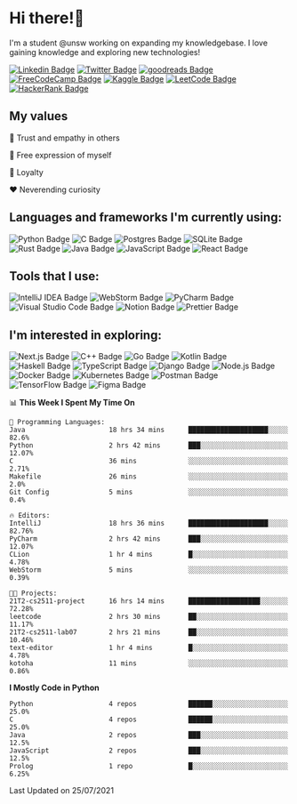 # Hi there!👋

I'm a student @unsw working on expanding my knowledgebase. I love gaining knowledge and exploring new technologies!

[![Linkedin Badge](https://img.shields.io/badge/-ericzhu98-0A66C2?logo=linkedin&style=flat)](https://linkedin.com/in/ericzhu98/)
[![Twitter Badge](https://img.shields.io/badge/-ericzhu98-1DA1F2?logo=twitter&logoColor=white&style=flat)](https://twitter.com/ericzhu98)
[![goodreads Badge](https://img.shields.io/badge/-ericzhu98-372213?logo=goodreads&logoColor=white&style=flat)](https://goodreads.com/ericzhu98)
[![FreeCodeCamp Badge](https://img.shields.io/badge/-ericzhu98-0A0A23?logo=freecodecamp&logoColor=white&style=flat)](https://freecodecamp.org/ericzhu98)
[![Kaggle Badge](https://img.shields.io/badge/-ericzhu98-20BEFF?logo=kaggle&logoColor=white&style=flat)](https://kaggle.com/ericzhu98)
[![LeetCode Badge](https://img.shields.io/badge/-ericzhu98-FFA116?logo=leetcode&logoColor=white&style=flat)](https://leetcode.com/ericzhu98/)
[![HackerRank Badge](https://img.shields.io/badge/-ericzhu98-00EA64?logo=hackerrank&logoColor=white&style=flat)](https://hackerrank.com/ericzhu98)


## My values

:blue_heart: Trust and empathy in others

:purple_heart: Free expression of myself

:green_heart: Loyalty

:heart: Neverending curiosity

## Languages and frameworks I'm currently using:

![Python Badge](https://img.shields.io/badge/-Python-14354C?logo=python&logoColor=white&style=flat-square)
![C Badge](https://img.shields.io/badge/C-%2300599C.svg?logo=c&logoColor=white&style=flat-square)
![Postgres Badge](https://img.shields.io/badge/-Postgres-316192?logo=postgresql&logoColor=white&style=flat-square)
![SQLite Badge](https://img.shields.io/badge/-SQLite-07405e?logo=sqlite&logoColor=white&style=flat-square)
![Rust Badge](https://img.shields.io/badge/-Rust-000000?logo=rust&style=flat-square)
![Java Badge](https://img.shields.io/badge/-Java-007396?logo=java&logoColor=white&style=flat-square)
![JavaScript Badge](https://img.shields.io/badge/-JavaScript-323330?logo=javascript&logoColor=F7DF1E&style=flat-square)
![React Badge](https://img.shields.io/badge/-React-20232a?logo=react&logoColor=2361DAFB&style=flat-square)

## Tools that I use:

![IntelliJ IDEA Badge](https://img.shields.io/badge/-IntelliJ%20IDEA-000000?logo=intellij-idea&logoColor=white&style=flat-square)
![WebStorm Badge](https://img.shields.io/badge/-WebStorm-000000?logo=webstorm&logoColor=white&style=flat-square)
![PyCharm Badge](https://img.shields.io/badge/-PyCharm-000000?logo=pycharm&logoColor=white&style=flat-square)
![Visual Studio Code Badge](https://img.shields.io/badge/-Visual%20Studio%20Code-0078d7?logo=visual-studio-code&logoColor=white&style=flat-square)
![Notion Badge](https://img.shields.io/badge/-Notion-000000?logo=notion&logoColor=white&style=flat-square)
![Prettier Badge](https://img.shields.io/badge/-Prettier-F7B93E?logo=prettier&logoColor=white&style=flat-square)

## I'm interested in exploring:

![Next.js Badge](https://img.shields.io/badge/-NextJs-000000?logo=next.js&style=flat-square)
![C++ Badge](https://img.shields.io/badge/-C++-00599C?logo=c%2B%2B&logoColor=white&style=flat-square)
![Go Badge](https://img.shields.io/badge/-Go-00ADD8?logo=go&logoColor=white&style=flat-square)
![Kotlin Badge](https://img.shields.io/badge/-Kotlin-0095D5?logo=kotlin&logoColor=white&style=flat-square)
![Haskell Badge](https://img.shields.io/badge/-Haskell-5D4F85?logo=haskell&logoColor=white&style=flat-square)
![TypeScript Badge](https://img.shields.io/badge/-TypeScript-3178C6?logo=typescript&logoColor=white&style=flat-square)
![Django Badge](https://img.shields.io/badge/-Django-092E20?logo=django&logoColor=white&style=flat-square)
![Node.js Badge](https://img.shields.io/badge/-Node.js-339933?logo=node.js&logoColor=white&style=flat-square)
![Docker Badge](https://img.shields.io/badge/-Docker-2496ED?logo=docker&logoColor=white&style=flat-square)
![Kubernetes Badge](https://img.shields.io/badge/-Kubernetes-326CE5?logo=kubernetes&logoColor=white&style=flat-square)
![Postman Badge](https://img.shields.io/badge/-Postman-FF6C37?logo=postman&logoColor=white&style=flat-square)
![TensorFlow Badge](https://img.shields.io/badge/-TensorFlow-FF6F00?logo=tensorflow&logoColor=white&style=flat-square)
![Figma Badge](https://img.shields.io/badge/-Figma-F24E1E?logo=figma&logoColor=white&style=flat-square)

<!--START_SECTION:waka-->
📊 **This Week I Spent My Time On** 

```text
💬 Programming Languages: 
Java                     18 hrs 34 mins      ████████████████████░░░░░   82.6% 
Python                   2 hrs 42 mins       ███░░░░░░░░░░░░░░░░░░░░░░   12.07% 
C                        36 mins             ░░░░░░░░░░░░░░░░░░░░░░░░░   2.71% 
Makefile                 26 mins             ░░░░░░░░░░░░░░░░░░░░░░░░░   2.0% 
Git Config               5 mins              ░░░░░░░░░░░░░░░░░░░░░░░░░   0.4%

🔥 Editors: 
IntelliJ                 18 hrs 36 mins      ████████████████████░░░░░   82.76% 
PyCharm                  2 hrs 42 mins       ███░░░░░░░░░░░░░░░░░░░░░░   12.07% 
CLion                    1 hr 4 mins         █░░░░░░░░░░░░░░░░░░░░░░░░   4.78% 
WebStorm                 5 mins              ░░░░░░░░░░░░░░░░░░░░░░░░░   0.39%

🐱‍💻 Projects: 
21T2-cs2511-project      16 hrs 14 mins      ██████████████████░░░░░░░   72.28% 
leetcode                 2 hrs 30 mins       ██░░░░░░░░░░░░░░░░░░░░░░░   11.17% 
21T2-cs2511-lab07        2 hrs 21 mins       ██░░░░░░░░░░░░░░░░░░░░░░░   10.46% 
text-editor              1 hr 4 mins         █░░░░░░░░░░░░░░░░░░░░░░░░   4.78% 
kotoha                   11 mins             ░░░░░░░░░░░░░░░░░░░░░░░░░   0.86%

```

**I Mostly Code in Python** 

```text
Python                   4 repos             ██████░░░░░░░░░░░░░░░░░░░   25.0% 
C                        4 repos             ██████░░░░░░░░░░░░░░░░░░░   25.0% 
Java                     2 repos             ███░░░░░░░░░░░░░░░░░░░░░░   12.5% 
JavaScript               2 repos             ███░░░░░░░░░░░░░░░░░░░░░░   12.5% 
Prolog                   1 repo              █░░░░░░░░░░░░░░░░░░░░░░░░   6.25%

```



 Last Updated on 25/07/2021
<!--END_SECTION:waka-->
